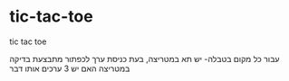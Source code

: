 # tic-tac-toe
 tic tac toe

 עבור כל מקום בטבלה- יש תא במטריצה, בעת כניסת ערך לכפתור מתבצעת בדיקה במטריצה האם יש 3 ערכים אותו דבר
